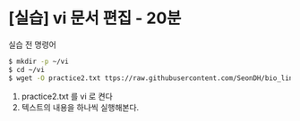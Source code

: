 # [실습] vi 문서 편집 - 20분

실습 전 명령어

```bash
$ mkdir -p ~/vi
$ cd ~/vi
$ wget -O practice2.txt ttps://raw.githubusercontent.com/SeonDH/bio_linux/refs/heads/master/day2/chapter8/training/practice2.txt
```

1. practice2.txt 를 vi 로 켠다
2. 텍스트의 내용을 하나씩 실행해본다.